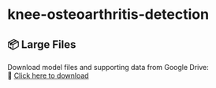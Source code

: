 # knee-osteoarthritis-detection

## 📦 Large Files

Download model files and supporting data from Google Drive:  
🔗 [Click here to download](https://drive.google.com/file/d/1orOlEGF5w_x_p1VyH3oEVGGHRTMgXSHA/view?usp=drive_link)
